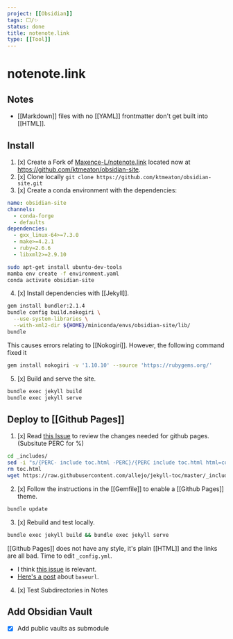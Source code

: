 ```yaml
---
project: [[Obsidian]]
tags: ⬜/✨
status: done
title: notenote.link
type: [[Tool]]
---
```


# notenote.link

## Notes
- [[Markdown]] files with no [[YAML]] frontmatter  don't get built into [[HTML]].


## Install 

1. [x] Create a Fork of [Maxence-L/notenote.link](https://github.com/Maxence-L/notenote.link) located now at <https://github.com/ktmeaton/obsidian-site>.
2. [x] Clone locally ```git clone https://github.com/ktmeaton/obsidian-site.git```
3. [x] Create a conda environment with the dependencies:

```yaml environment.yaml
name: obsidian-site
channels:
  - conda-forge
  - defaults
dependencies:
  - gxx_linux-64>=7.3.0
  - make>=4.2.1
  - ruby=2.6.6
  - libxml2>=2.9.10
```
	
```bash
sudo apt-get install ubuntu-dev-tools
mamba env create -f environment.yaml
conda activate obsidian-site
```
		
4. [x] Install dependencies with [[Jekyll]].
```bash
gem install bundler:2.1.4
bundle config build.nokogiri \
  --use-system-libraries \
  --with-xml2-dir ${HOME}/miniconda/envs/obsidian-site/lib/
bundle
```

This causes errors relating to [[Nokogiri]]. However, the following command fixed it

```bash
gem install nokogiri -v '1.10.10' --source 'https://rubygems.org/'
```

5. [x] Build and serve the site.
```bash
bundle exec jekyll build
bundle exec jekyll serve
```
	
## Deploy to [[Github Pages]]

1. [x] Read [this Issue](https://github.com/Maxence-L/notenote.link/issues/5#issuecomment-762508069) to review the changes needed for github pages. (Subsitute PERC for %)
```bash
cd _includes/
sed -i "s/{PERC- include toc.html -PERC}/{PERC include toc.html html=content PERC}/g" content.html
rm toc.html
wget https://raw.githubusercontent.com/allejo/jekyll-toc/master/_includes/toc.html
```
2. [x] Follow the instructions in the [[Gemfile]] to enable a [[Github Pages]] theme.
```bash
bundle update
```
3. [x] Rebuild and test locally.
```bash
bundle exec jekyll build && bundle exec jekyll serve
```

[[Github Pages]] does not have any style, it's plain  [[HTML]] and the links are all bad. Time to edit ```_config.yml```. 

- I think [this issue](https://github.com/github/pages-gem/issues/460) is relevant.
- [Here's a post](https://byparker.com/blog/2014/clearing-up-confusion-around-baseurl/) about ```baseurl```.

4. [x] Test Subdirectories in Notes

## Add Obsidian Vault

- [x] Add public vaults as submodule